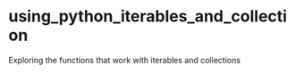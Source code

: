 # using_python_iterables_and_collection
Exploring the functions that work with iterables and collections

